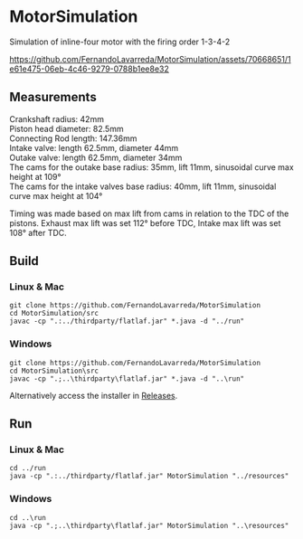 # MotorSimulation
Simulation of inline-four motor with the firing order 1-3-4-2


https://github.com/FernandoLavarreda/MotorSimulation/assets/70668651/1e61e475-06eb-4c46-9279-0788b1ee8e32


## Measurements
Crankshaft radius: 42mm <br>
Piston head diameter: 82.5mm <br>
Connecting Rod length: 147.36mm <br>
Intake valve: length 62.5mm, diameter 44mm <br>
Outake valve: length 62.5mm, diameter 34mm <br>
The cams for the outake base radius: 35mm, lift 11mm, sinusoidal curve max height at 109° <br>
The cams for the intake valves base radius: 40mm, lift 11mm, sinusoidal curve max height at 104° <br>

Timing was made based on max lift from cams in relation to the TDC of the pistons. Exhaust max lift was set 112° before TDC, Intake max lift was set 108° after TDC.

## Build
### Linux & Mac
```console
git clone https://github.com/FernandoLavarreda/MotorSimulation
cd MotorSimulation/src
javac -cp ".:../thirdparty/flatlaf.jar" *.java -d "../run"
```

### Windows
```console
git clone https://github.com/FernandoLavarreda/MotorSimulation
cd MotorSimulation\src
javac -cp ".;..\thirdparty\flatlaf.jar" *.java -d "..\run"
```
Alternatively access the installer in <a href="https://github.com/FernandoLavarreda/MotorSimulation/releases">Releases</a>.

## Run
### Linux & Mac
```console
cd ../run
java -cp ".:../thirdparty/flatlaf.jar" MotorSimulation "../resources"
```

### Windows
```console
cd ..\run
java -cp ".;..\thirdparty\flatlaf.jar" MotorSimulation "..\resources"
```
